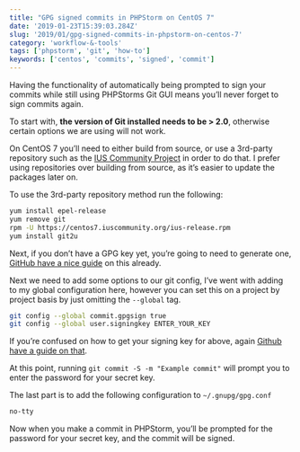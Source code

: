 ```yaml
---
title: "GPG signed commits in PHPStorm on CentOS 7"
date: '2019-01-23T15:39:03.284Z'
slug: '2019/01/gpg-signed-commits-in-phpstorm-on-centos-7'
category: 'workflow-&-tools'
tags: ['phpstorm', 'git', 'how-to']
keywords: ['centos', 'commits', 'signed', 'commit']
---
```


Having the functionality of automatically being prompted to sign your commits while still using PHPStorms Git GUI means you’ll never forget to sign commits again.

To start with, **the version of Git installed needs to be > 2.0**, otherwise certain options we are using will not work.

On CentOS 7 you’ll need to either build from source, or use a 3rd-party repository such as the [IUS Community Project](https://ius.io/) in order to do that. I prefer using repositories over building from source, as it’s easier to update the packages later on.

To use the 3rd-party repository method run the following:

```bash
yum install epel-release
yum remove git
rpm -U https://centos7.iuscommunity.org/ius-release.rpm
yum install git2u
```

Next, if you don’t have a GPG key yet, you’re going to need to generate one, [GitHub have a nice guide](https://help.github.com/articles/generating-a-new-gpg-key/#platform-all) on this already.

Next we need to add some options to our git config, I’ve went with adding to my global configuration here, however you can set this on a project by project basis by just omitting the `--global` tag.

```bash
git config --global commit.gpgsign true
git config --global user.signingkey ENTER_YOUR_KEY
```

If you’re confused on how to get your signing key for above, again [Github have a guide on that](https://help.github.com/articles/telling-git-about-your-signing-key/).

At this point, running `git commit -S -m "Example commit"` will prompt you to enter the password for your secret key.

The last part is to add the following configuration to `~/.gnupg/gpg.conf`
```bash
no-tty
```

Now when you make a commit in PHPStorm, you’ll be prompted for the password for your secret key, and the commit will be signed.